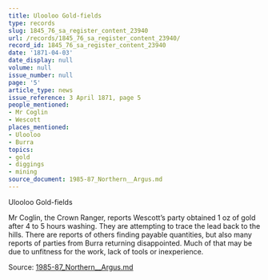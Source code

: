 ```yaml
---
title: Ulooloo Gold-fields
type: records
slug: 1845_76_sa_register_content_23940
url: /records/1845_76_sa_register_content_23940/
record_id: 1845_76_sa_register_content_23940
date: '1871-04-03'
date_display: null
volume: null
issue_number: null
page: '5'
article_type: news
issue_reference: 3 April 1871, page 5
people_mentioned:
- Mr Coglin
- Wescott
places_mentioned:
- Ulooloo
- Burra
topics:
- gold
- diggings
- mining
source_document: 1985-87_Northern__Argus.md
---
```


Ulooloo Gold-fields

Mr Coglin, the Crown Ranger, reports Wescott’s party obtained 1 oz of gold after 4 to 5 hours washing.  They are attempting to trace the lead back to the hills.  There are reports of others finding payable quantities, but also many reports of parties from Burra returning disappointed.  Much of that may be due to unfitness for the work, lack of tools or inexperience.

Source: [1985-87_Northern__Argus.md](/downloads/markdown/1985-87_Northern__Argus.md)
